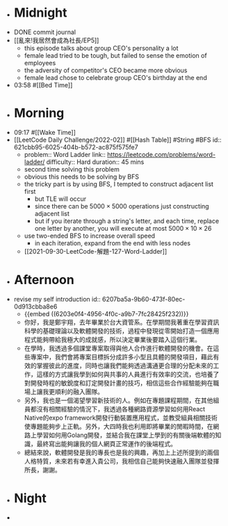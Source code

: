 - # Midnight
- DONE commit journal
- [[亂來!我居然會成為社長/EP5]]
	- this episode talks about group CEO's personality a lot
	- female lead tried to be tough, but failed to sense the emotion of employees
	- the adversity of competitor's CEO became more obvious
	- female lead chose to celebrate group CEO's birthday at the end
- 03:58 #[[Bed Time]]
- # Morning
- 09:17 #[[Wake Time]]
- [[LeetCode Daily Challenge/2022-02]] #[[Hash Table]] #String #BFS
  id:: 621cbb95-6025-404b-b572-ac875f575fe7
	- problem:: Word Ladder
	  link:: https://leetcode.com/problems/word-ladder/
	  difficulty:: Hard
	  duration:: 45 mins
	- second time solving this problem
	- obvious this needs to be solving by BFS
	- the tricky part is by using BFS, I tempted to construct adjacent list first
		- but TLE will occur
		- since there can be $5000 \times 5000$ operations just constructing adjacent list
		- but if you iterate through a string's letter, and each time, replace one letter by another, you will execute at most $5000 \times 10 \times 26$
	- use two-ended BFS to increase overall speed
		- in each iteration, expand from the end with less nodes
	- [[2021-09-30-LeetCode-解題-127-Word-Ladder]]
- # Afternoon
- revise my self introduction
  id:: 6207ba5a-9b60-473f-80ec-0d913cbba8e6
	- {{embed ((6203e0f4-4956-4f0c-a9b7-7fc28425f232))}}
	- 你好，我是鄭宇翔，去年畢業於台大資管系。在學期間我著重在學習資訊科學的基礎理論以及軟體開發的技術，過程中發現從零開始打造一個應用程式能夠帶給我極大的成就感，所以決定畢業後要踏入這個行業。
	- 在學時，我透過多個課堂專案取得與他人合作進行軟體開發的機會。在這些專案中，我們會將專案目標拆分成許多小型且具體的開發項目，藉此有效的掌握彼此的進度，同時也讓我們能夠透過溝通更合理的分配未來的工作，這樣的方式讓我學到如何與共事的人員進行有效率的交流，也培養了對開發時程的敏銳度和訂定開發計畫的技巧，相信這些合作經驗能夠在職場上讓我更順利的融入團隊。
	- 另外，我也是一個渴望學習新技術的人。例如在專題課程期間，在其他組員都沒有相關經驗的情況下，我透過各種網路資源學習如何用React Native的expo framework開發行動裝置應用程式，並教受組員相關技術使專題能夠步上正軌。另外，大四時我也利用即將畢業的閒暇時間，在網路上學習如何用Golang開發，並結合我在課堂上學到的有關後端軟體的知識，最終寫出能夠讓我的個人網頁正常運作的後端程式。
	- 總結來說，軟體開發是我的專長也是我的興趣，再加上上述所提到的兩個人格特質，未來若有幸進入貴公司，我相信自己能夠快速融入團隊並發揮所長，謝謝。
- # Night
-